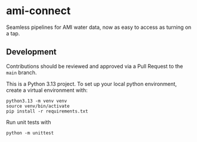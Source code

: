 # ami-connect
Seamless pipelines for AMI water data, now as easy to access as turning on a tap.

## Development

Contributions should be reviewed and approved via a Pull Request to the `main` branch.

This is a Python 3.13 project. To set up your local python environment, create a virtual environment with:

```
python3.13 -m venv venv
source venv/bin/activate
pip install -r requirements.txt
```

Run unit tests with
```
python -m unittest
```

